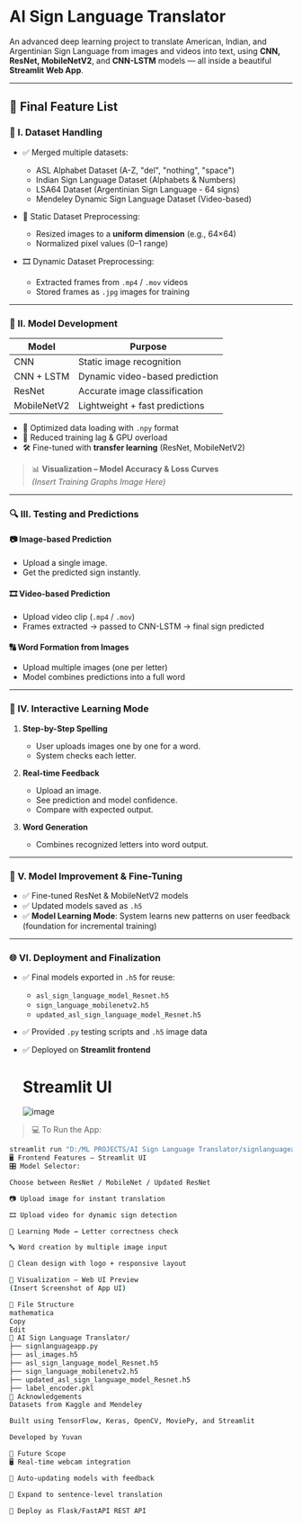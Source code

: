 #  AI Sign Language Translator

An advanced deep learning project to translate American, Indian, and Argentinian Sign Language from images and videos into text, using **CNN, ResNet, MobileNetV2**, and **CNN-LSTM** models — all inside a beautiful **Streamlit Web App**.

---

## 🚀 Final Feature List

### 📁 I. Dataset Handling

- ✅ Merged multiple datasets:
  - ASL Alphabet Dataset (A-Z, "del", "nothing", "space")
  - Indian Sign Language Dataset (Alphabets & Numbers)
  - LSA64 Dataset (Argentinian Sign Language - 64 signs)
  - Mendeley Dynamic Sign Language Dataset (Video-based)

- 🔄 Static Dataset Preprocessing:
  - Resized images to a **uniform dimension** (e.g., 64×64)
  - Normalized pixel values (0–1 range)

- 🎞 Dynamic Dataset Preprocessing:
  - Extracted frames from `.mp4` / `.mov` videos
  - Stored frames as `.jpg` images for training

---

### 🧠 II. Model Development

| Model           | Purpose                         |
|----------------|----------------------------------|
| CNN            | Static image recognition         |
| CNN + LSTM     | Dynamic video-based prediction   |
| ResNet         | Accurate image classification    |
| MobileNetV2    | Lightweight + fast predictions   |

- 🚀 Optimized data loading with `.npy` format
- 🧠 Reduced training lag & GPU overload
- 🛠 Fine-tuned with **transfer learning** (ResNet, MobileNetV2)

> 📊 **Visualization – Model Accuracy & Loss Curves**  
> *(Insert Training Graphs Image Here)*

---

### 🔍 III. Testing and Predictions

#### 📷 Image-based Prediction
- Upload a single image.
- Get the predicted sign instantly.

#### 🎞 Video-based Prediction
- Upload video clip (`.mp4` / `.mov`)
- Frames extracted → passed to CNN-LSTM → final sign predicted


#### 🔠 Word Formation from Images
- Upload multiple images (one per letter)
- Model combines predictions into a full word


---

### 🧪 IV. Interactive Learning Mode

1. **Step-by-Step Spelling**
   - User uploads images one by one for a word.
   - System checks each letter.

2. **Real-time Feedback**
   - Upload an image.
   - See prediction and model confidence.
   - Compare with expected output.

3. **Word Generation**
   - Combines recognized letters into word output.



---

### 🧬 V. Model Improvement & Fine-Tuning

- ✅ Fine-tuned ResNet & MobileNetV2 models
- ✅ Updated models saved as `.h5`
- ✅ **Model Learning Mode**: System learns new patterns on user feedback (foundation for incremental training)

---

### 🌐 VI. Deployment and Finalization

- ✅ Final models exported in `.h5` for reuse:
  - `asl_sign_language_model_Resnet.h5`
  - `sign_language_mobilenetv2.h5`
  - `updated_asl_sign_language_model_Resnet.h5`
- ✅ Provided `.py` testing scripts and `.h5` image data
- ✅ Deployed on **Streamlit frontend**

  # Streamlit UI
  
  ![image](https://github.com/user-attachments/assets/0d7219c5-2ba8-4793-8e53-0934ce0f5d49)

> 💻 To Run the App:
```bash
streamlit run "D:/ML PROJECTS/AI Sign Language Translator/signlanguageapp.py"
🖥️ Frontend Features – Streamlit UI
🎛 Model Selector:

Choose between ResNet / MobileNet / Updated ResNet

📷 Upload image for instant translation

🎞 Upload video for dynamic sign detection

🧠 Learning Mode → Letter correctness check

🔤 Word creation by multiple image input

🎨 Clean design with logo + responsive layout

📸 Visualization – Web UI Preview
(Insert Screenshot of App UI)

📂 File Structure
mathematica
Copy
Edit
📁 AI Sign Language Translator/
├── signlanguageapp.py
├── asl_images.h5
├── asl_sign_language_model_Resnet.h5
├── sign_language_mobilenetv2.h5
├── updated_asl_sign_language_model_Resnet.h5
├── label_encoder.pkl
🙌 Acknowledgements
Datasets from Kaggle and Mendeley

Built using TensorFlow, Keras, OpenCV, MoviePy, and Streamlit

Developed by Yuvan

🌱 Future Scope
🖥️ Real-time webcam integration

🔄 Auto-updating models with feedback

🧩 Expand to sentence-level translation

📡 Deploy as Flask/FastAPI REST API
